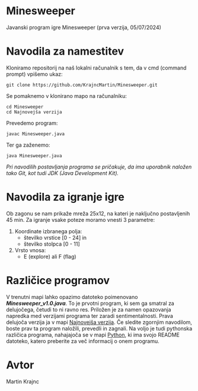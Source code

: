 # Minesweeper
Javanski program igre Minesweeper (prva verzija, 05/07/2024)
# Navodila za namestitev
Kloniramo repositorij na naš lokalni računalnik s tem, da v cmd (command prompt) vpišemo ukaz:
```
git clone https://github.com/KrajncMartin/Minesweeper.git
```
Se pomaknemo v klonirano mapo na računalniku:
```
cd Minesweeper
cd Najnovejša verzija
```
Prevedemo program:
```
javac Minesweeper.java
```
Ter ga zaženemo:
```
java Minesweeper.java
```
*Pri navodilih postavljanja programa se pričakuje, da ima uporabnik naložen tako Git, kot tudi JDK (Java Development Kit).*<br />

# Navodila za igranje igre
Ob zagonu se nam prikaže mreža 25x12, na kateri je naključno postavljenih 45 min.
Za igranje vsake poteze moramo vnesti 3 parametre: 
1. Koordinate izbranega polja:
   * številko vrstice [0 - 24] in
   * številko stolpca [0 - 11]
2. Vrsto vnosa:
   * E (explore) ali F (flag)
  
# Različice programov
V trenutni mapi lahko opazimo datoteko poimenovano ***Minesweeper_v1.0.java***. To je prvotni program, ki sem ga smatral za delujočega, četudi to ni ravno res. Priložen je za namen opazovanja napredka med verzijami programa ter zaradi sentimentalnosti. Prava delujoča verzija ja v mapi [Najnovejša verzija](https://github.com/KrajncMartin/Minesweeper/tree/main/Najnovej%C5%A1a%20verzija). Če sledite zgornjim navodilom, boste prav ta program naložili, prevedli in zagnali. Na voljo je tudi pythonska različica programa, nahajajoča se v mapi [Python](https://github.com/KrajncMartin/Minesweeper/tree/main/Python), ki ima svojo README datoteko, katero preberite za več informacij o onem programu.

# Avtor
Martin Krajnc
